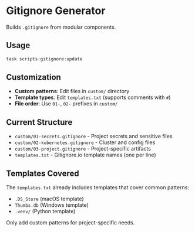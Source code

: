 # Gitignore Generator

Builds `.gitignore` from modular components.

## Usage

```bash
task scripts:gitignore:update
```

## Customization

- **Custom patterns**: Edit files in `custom/` directory
- **Template types**: Edit `templates.txt` (supports comments with `#`)
- **File order**: Use `01-`, `02-` prefixes in `custom/`

## Current Structure

- `custom/01-secrets.gitignore` - Project secrets and sensitive files
- `custom/02-kubernetes.gitignore` - Cluster and config files  
- `custom/03-project.gitignore` - Project-specific artifacts
- `templates.txt` - Gitignore.io template names (one per line)

## Templates Covered

The `templates.txt` already includes templates that cover common patterns:
- `.DS_Store` (macOS template)
- `Thumbs.db` (Windows template)  
- `.venv/` (Python template)

Only add custom patterns for project-specific needs.